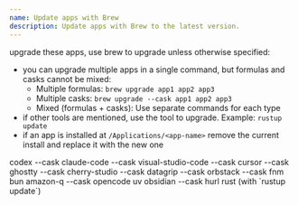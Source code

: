 ```yaml
---
name: Update apps with Brew
description: Update apps with Brew to the latest version.
---
```


upgrade these apps, use brew to upgrade unless otherwise specified:

- you can upgrade multiple apps in a single command, but formulas and casks cannot be mixed:
  - Multiple formulas: `brew upgrade app1 app2 app3`
  - Multiple casks: `brew upgrade --cask app1 app2 app3`
  - Mixed (formulas + casks): Use separate commands for each type
- if other tools are mentioned, use the tool to upgrade. Example: `rustup update`
- if an app is installed at `/Applications/<app-name>` remove the current install and replace it with the new one

<apps>
codex --cask
claude-code --cask
visual-studio-code --cask
cursor --cask
ghostty --cask
cherry-studio --cask
datagrip --cask
orbstack --cask
fnm
bun
amazon-q --cask
opencode
uv
obsidian --cask
hurl
rust (with `rustup update`)
</apps>
